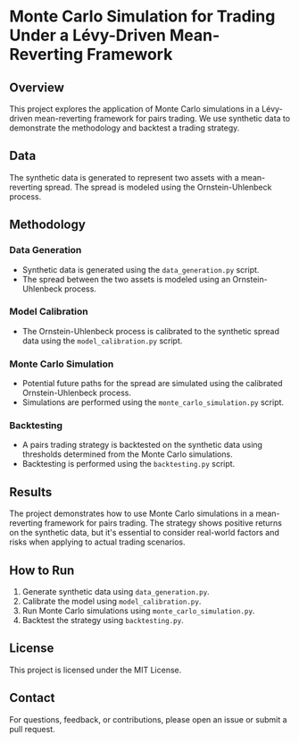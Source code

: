 
# Monte Carlo Simulation for Trading Under a Lévy-Driven Mean-Reverting Framework

## Overview
This project explores the application of Monte Carlo simulations in a Lévy-driven mean-reverting framework for pairs trading. We use synthetic data to demonstrate the methodology and backtest a trading strategy.

## Data
The synthetic data is generated to represent two assets with a mean-reverting spread. The spread is modeled using the Ornstein-Uhlenbeck process.

## Methodology

### Data Generation
- Synthetic data is generated using the `data_generation.py` script.
- The spread between the two assets is modeled using an Ornstein-Uhlenbeck process.

### Model Calibration
- The Ornstein-Uhlenbeck process is calibrated to the synthetic spread data using the `model_calibration.py` script.

### Monte Carlo Simulation
- Potential future paths for the spread are simulated using the calibrated Ornstein-Uhlenbeck process.
- Simulations are performed using the `monte_carlo_simulation.py` script.

### Backtesting
- A pairs trading strategy is backtested on the synthetic data using thresholds determined from the Monte Carlo simulations.
- Backtesting is performed using the `backtesting.py` script.

## Results
The project demonstrates how to use Monte Carlo simulations in a mean-reverting framework for pairs trading. The strategy shows positive returns on the synthetic data, but it's essential to consider real-world factors and risks when applying to actual trading scenarios.

## How to Run
1. Generate synthetic data using `data_generation.py`.
2. Calibrate the model using `model_calibration.py`.
3. Run Monte Carlo simulations using `monte_carlo_simulation.py`.
4. Backtest the strategy using `backtesting.py`.

## License
This project is licensed under the MIT License.

## Contact
For questions, feedback, or contributions, please open an issue or submit a pull request.
